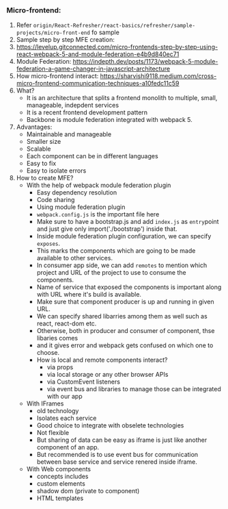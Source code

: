 ### Micro-frontend:
1. Refer `origin/React-Refresher/react-basics/refresher/sample-projects/micro-front-end` fo sample
2. Sample step by step MFE creation:
3. https://levelup.gitconnected.com/micro-frontends-step-by-step-using-react-webpack-5-and-module-federation-e4b9d840ec71
4. Module Federation: https://indepth.dev/posts/1173/webpack-5-module-federation-a-game-changer-in-javascript-architecture
5. How micro-frontend interact: https://sharvishi9118.medium.com/cross-micro-frontend-communication-techniques-a10fedc11c59
6. What?
     - It is an architecture that splits a frontend monolith to multiple, small, manageable, indepdent services
     - It is a recent frontend development pattern
     - Backbone is module federation integrated with webpack 5.
7. Advantages:
     - Maintainable and manageable
     - Smaller size
     - Scalable
     - Each component can be in different languages
     - Easy to fix
     - Easy to isolate errors
8. How to create MFE?
     - With the help of webpack module federation plugin
         - Easy dependency resolution
         - Code sharing
         - Using module federation plugin
         - `webpack.config.js` is the important file here
         - Make sure to have  a bootstrap.js and add `index.js` as `entry`point and just give only import('./bootstrap') inside that.
         - Inside module federation plugin configuration, we can specify `exposes`.
         - This marks the components which are going to be made available to other services.
         - In consumer app side, we can add `remotes` to mention which project and URL of the project to use to consume the components.
         - Name of service that exposed the components is important along with URL where it's build is available.
         - Make sure that component producer is up and running in given URL.
         - We can specify shared libarries among them as well such as react, react-dom etc.
         - Otherwise, both in producer and consumer of component, thse libaries comes
         - and it gives error and webpack gets confused on which one to choose.
         - How is local and remote components interact?
             - via props
             - via local storage or any other browser APIs
             - via CustomEvent listeners
             - via event bus and libraries to manage those can be integrated with our app
     - With IFrames
         - old technology
         - Isolates each service
         - Good choice to integrate with obselete technologies
         - Not flexible
         - But sharing of data can be easy as iframe is just like another component of an app.
         - But recommended is to use event bus for communication between base service and service renered inside iframe.
     - With Web components
         - concepts includes
         - custom elements
         - shadow dom (private to component)
         - HTML templates

